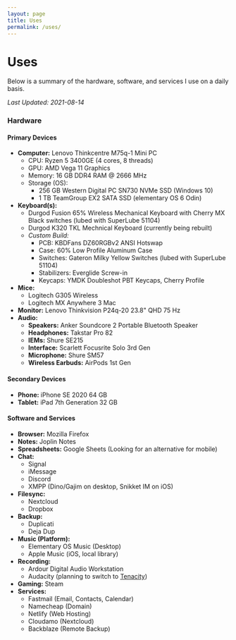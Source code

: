 ```yaml
---
layout: page
title: Uses
permalink: /uses/
---
```

# Uses

Below is a summary of the hardware, software, and services I use on a daily basis. 

*Last Updated: 2021-08-14*

### Hardware

#### Primary Devices
* **Computer:** Lenovo Thinkcentre M75q-1 Mini PC 
	+ CPU: Ryzen 5 3400GE (4 cores, 8 threads)
	+ GPU: AMD Vega 11 Graphics
	+ Memory: 16 GB DDR4 RAM @ 2666 MHz
	+ Storage (OS): 
		+ 256 GB Western Digital PC SN730 NVMe SSD (Windows 10)
		+ 1 TB TeamGroup EX2 SATA SSD (elementary OS 6 Odin)
* **Keyboard(s):**
	+ Durgod Fusion 65% Wireless Mechanical Keyboard with Cherry MX Black switches (lubed with SuperLube 51104)
	+ Durgod K320 TKL Mechnical Keyboard (currently being rebuilt) 
	+ *Custom Build:*
		+ PCB: KBDFans DZ60RGBv2 ANSI Hotswap
		+ Case: 60% Low Profile Aluminum Case
		+ Switches: Gateron Milky Yellow Switches (lubed with SuperLube 51104)
		+ Stabilizers: Everglide Screw-in
		+ Keycaps: YMDK Doubleshot PBT Keycaps, Cherry Profile
* **Mice:**
	+ Logitech G305 Wireless
	+ Logitech MX Anywhere 3 Mac 
* **Monitor:** Lenovo Thinkvision P24q-20 23.8" QHD 75 Hz
* **Audio:**
	+ **Speakers:** Anker Soundcore 2 Portable Bluetooth Speaker
	+ **Headphones:** Takstar Pro 82
	+ **IEMs:** Shure SE215
	+ **Interface:** Scarlett Focusrite Solo 3rd Gen
	+ **Microphone:** Shure SM57 
	+ **Wireless Earbuds:** AirPods 1st Gen

#### Secondary Devices

* **Phone:** iPhone SE 2020 64 GB
* **Tablet:** iPad 7th Generation 32 GB

#### Software and Services

* **Browser:** Mozilla Firefox
* **Notes:** Joplin Notes
* **Spreadsheets:** Google Sheets (Looking for an alternative for mobile)
* **Chat:**
	+ Signal
	+ iMessage
	+ Discord
	+ XMPP (Dino/Gajim on desktop, Snikket IM on iOS)
* **Filesync:** 
	+ Nextcloud 
	+ Dropbox
* **Backup:**
	+ Duplicati
	+ Deja Dup
* **Music (Platform):**
	+ Elementary OS Music (Desktop)
	+ Apple Music (iOS, local library)
* **Recording:**
	+ Ardour Digital Audio Workstation
	+ Audacity (planning to switch to [Tenacity](https://tenacityaudio.org/))
* **Gaming:** Steam
* **Services:**
	+ Fastmail (Email, Contacts, Calendar)
	+ Namecheap (Domain)
	+ Netlify (Web Hosting)
	+ Cloudamo (Nextcloud)
	+ Backblaze (Remote Backup)
